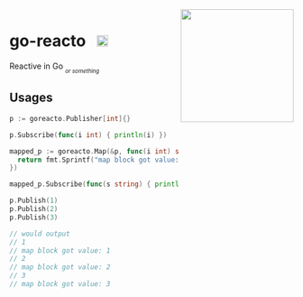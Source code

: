 <img src="https://user-images.githubusercontent.com/16008095/215646733-8fcc1bc6-d2e8-4578-904e-866c8315d943.png" width=200px align=right>

# go-reacto &nbsp; <img height="20px" src="https://img.shields.io/badge/Golang-FFFFFF?logo=go&style=flat">
Reactive in Go
<sub><sub><em>or something</em></sub></sub>

## Usages

```go
p := goreacto.Publisher[int]{}

p.Subscribe(func(i int) { println(i) })

mapped_p := goreacto.Map(&p, func(i int) string {
  return fmt.Sprintf("map block got value: %d", i)
})

mapped_p.Subscribe(func(s string) { println(s) })

p.Publish(1)
p.Publish(2)
p.Publish(3)

// would output
// 1
// map block got value: 1
// 2
// map block got value: 2
// 3
// map block got value: 3
```
